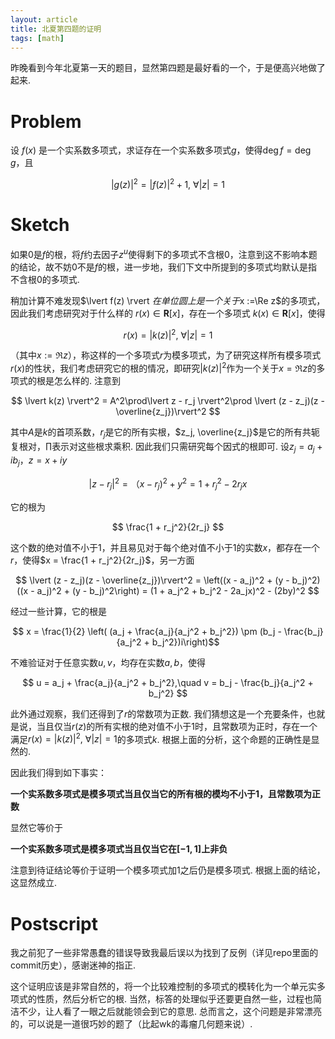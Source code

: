 ```yaml
---
layout: article
title: 北夏第四题的证明
tags: [math]
---
```



昨晚看到今年北夏第一天的题目，显然第四题是最好看的一个，于是便高兴地做了起来. 

# Problem
设 $f(x)$ 是一个实系数多项式，求证存在一个实系数多项式$g$，使得$\deg f = \deg g$，且

$$
\lvert g(z) \rvert^2 = \lvert f(z) \rvert^2 + 1,\ \forall \lvert z \rvert = 1
$$

# Sketch

如果0是$f$的根，将$f$约去因子$z^u$使得剩下的多项式不含根0，注意到这不影响本题的结论，故不妨0不是$f$的根，进一步地，我们下文中所提到的多项式均默认是指不含根0的多项式. 

稍加计算不难发现$\lvert f(z) \rvert $在单位圆上是一个关于$x :=\Re z$的多项式，因此我们考虑研究对于什么样的 $r(x) \in \mathbf{R}[x]$，存在一个多项式 $k(x) \in \mathbf{R}[x]$，使得

$$
r(x) = \lvert k(z) \rvert^2,\ \forall \lvert z \rvert = 1
$$

（其中$x := \Re z$），称这样的一个多项式$r$为模多项式，为了研究这样所有模多项式$r(x)$的性状，我们考虑研究它的根的情况，即研究$\lvert k(z)\rvert^2$作为一个关于$x = \Re z$的多项式的根是怎么样的. 注意到

$$
\lvert k(z) \rvert^2 = A^2\prod\lvert z - r_j \rvert^2\prod \lvert (z - z_j)(z - \overline{z_j})\rvert^2
$$

其中$A$是$k$的首项系数，$r_j$是它的所有实根，$z_j, \overline{z_j}$是它的所有共轭复根对，$\prod$表示对这些根求乘积. 因此我们只需研究每个因式的根即可. 设$z_j = a_j + i b_j$，$z = x + iy$

$$
\lvert z - r_j \rvert^2 = （x - r_j)^2 + y^2 = 1 + r_j^2 - 2r_jx
$$

它的根为

$$
\frac{1 + r_j^2}{2r_j}
$$

这个数的绝对值不小于1，并且易见对于每个绝对值不小于1的实数$x$，都存在一个$r$，使得$x = \frac{1 + r_j^2}{2r_j}$，另一方面

$$
\lvert (z - z_j)(z - \overline{z_j})\rvert^2 = \left((x - a_j)^2 + (y - b_j)^2)((x - a_j)^2 + (y - b_j)^2\right) = (1 + a_j^2 + b_j^2 - 2a_jx)^2 - (2by)^2
$$

经过一些计算，它的根是

$$ x = \frac{1}{2} \left( (a_j + \frac{a_j}{a_j^2 + b_j^2}) \pm (b_j - \frac{b_j}{a_j^2 + b_j^2})i\right)$$

不难验证对于任意实数$u, v$，均存在实数$a,b$，使得

$$
u = a_j + \frac{a_j}{a_j^2 + b_j^2},\quad v = b_j - \frac{b_j}{a_j^2 + b_j^2}
$$

此外通过观察，我们还得到了$r$的常数项为正数. 我们猜想这是一个充要条件，也就是说，当且仅当$r(z)$的所有实根的绝对值不小于1时，且常数项为正时，存在一个满足$r(x) = \lvert k(z) \rvert^2,\ \forall \lvert z \rvert = 1$的多项式$k$. 根据上面的分析，这个命题的正确性是显然的. 

因此我们得到如下事实：

**一个实系数多项式是模多项式当且仅当它的所有根的模均不小于1，且常数项为正数**

显然它等价于

**一个实系数多项式是模多项式当且仅当它在$[-1, 1]$上非负**

注意到待证结论等价于证明一个模多项式加1之后仍是模多项式. 根据上面的结论，这显然成立. 

# Postscript

我之前犯了一些非常愚蠢的错误导致我最后误以为找到了反例（详见repo里面的commit历史），感谢迷神的指正. 

这个证明应该是非常自然的，将一个比较难控制的多项式的模转化为一个单元实多项式的性质，然后分析它的根. 当然，标答的处理似乎还要更自然一些，过程也简洁不少，让人看了一眼之后就能领会到它的意思. 总而言之，这个问题是非常漂亮的，可以说是一道很巧妙的题了（比起wk的毒瘤几何题来说）. 
